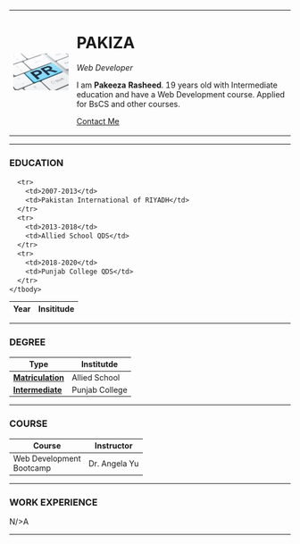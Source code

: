 <!DOCTYPE html>
<html lang="en" dir="ltr">

<head>
  <meta charset="utf-8">
  <title>Ƿakiza CV Site</title>
</head>

<body>
  <table cellspacing="25">
    <tr>
      <td><img src="images/Public-Relations-pic1.jpg" alt="PR"></td>
      <td>
        <h1>PAKIZA</h1>
        <p><em>Web Developer</em></p>
        <p>I am <strong>Pakeeza Rasheed</strong>. 19 years old with Intermediate education and have a Web Development course. Applied for BsCS and other courses.</p>
        <p><a href="contact.html">Contact Me</a></p>
      </td>
    </tr>
  </table>

  <hr size="3">

  <h3>EDUCATION</h3>
  <table cellspacing="20">
    <thead>
      <th>Year</th>
      <th>Insititude</th>
    </thead>
    <tbody>

      <tr>
        <td>2007-2013</td>
        <td>Pakistan International of RIYADH</td>
      </tr>
      <tr>
        <td>2013-2018</td>
        <td>Allied School QDS</td>
      </tr>
      <tr>
        <td>2018-2020</td>
        <td>Punjab College QDS</td>
      </tr>
    </tbody>
  </table>

  <hr size="3">

  <h3>DEGREE</h3>
  <table cellspacing="20">
    <thead>
      <th>Type</th>
      <th>Institutde</th>
    </thead>
    <tbody>
      <tr>
        <td><a href="matric.html"><strong>Matriculation</strong></a></td>
        <td>Allied School</td>
      </tr>
      <tr>
        <td><a href="inter.html"><strong>Intermediate</strong></a></td>
        <td>Punjab College</td>
      </tr>
    </tbody>
  </table>

  <hr size="3">

  <h3>COURSE</h3>
  <table cellspacing="20">
    <thead>
      <th>Course</th>
      <th>Instructor</th>
    </thead>
    <tbody>
      <tr>
        <td>Web Development <br>Bootcamp</td>
        <td>Dr. Angela Yu</td>
      </tr>
    </tbody>
  </table>

  <hr size="3">

  <h3>WORK EXPERIENCE</h3>
  <p>N/>A</p>
  <hr size="3">

</body>

</html>
